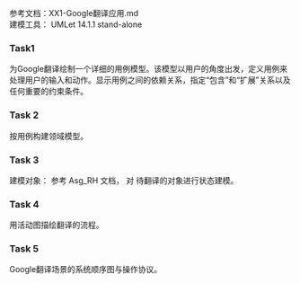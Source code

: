 参考文档：XX1-Google翻译应用.md <br />
建模工具： UMLet 14.1.1 stand-alone

### Task1

为Google翻译绘制一个详细的用例模型。该模型以用户的角度出发，定义用例来处理用户的输入和动作。显示用例之间的依赖关系，指定“包含”和“扩展”关系以及任何重要的约束条件。

### Task 2
按用例构建领域模型。

### Task 3
建模对象： 参考 Asg_RH 文档， 对 待翻译的对象进行状态建模。

### Task 4
用活动图描绘翻译的流程。

### Task 5
Google翻译场景的系统顺序图与操作协议。
